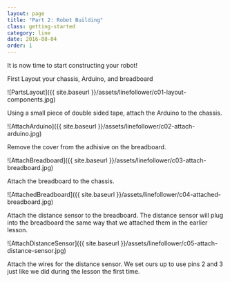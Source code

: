 ```yaml
---
layout: page
title: "Part 2: Robot Building"
class: getting-started
category: line
date: 2016-08-04
order: 1
---
```


It is now time to start constructing your robot!

First Layout your chassis, Arduino, and breadboard

![PartsLayout]({{ site.baseurl }}/assets/linefollower/c01-layout-components.jpg)

Using a small piece of double sided tape, attach the Arduino to the
chassis.

![AttachArduino]({{ site.baseurl }}/assets/linefollower/c02-attach-arduino.jpg)

Remove the cover from the adhisive on the breadboard.

![AttachBreadboard]({{ site.baseurl }}/assets/linefollower/c03-attach-breadboard.jpg)

Attach the breadboard to the chassis.

![AttachedBreadboard]({{ site.baseurl }}/assets/linefollower/c04-attached-breadboard.jpg)

Attach the distance sensor to the breadboard. The distance sensor will
plug into the breadboard the same way that we attached them in the
earlier lesson.

![AttachDistanceSensor]({{ site.baseurl }}/assets/linefollower/c05-attach-distance-sensor.jpg)

Attach the wires for the distance sensor. We set ours up to use pins 2
and 3 just like we did during the lesson the first time.



